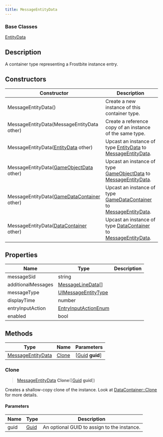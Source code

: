 ```yaml
---
title: MessageEntityData
---
```

### Base Classes

[EntityData](EntityData)

## Description

A container type representing a Frostbite instance entry.

## Constructors

| Constructor                                                                  | Description                                                                                                               |
| ---------------------------------------------------------------------------- | ------------------------------------------------------------------------------------------------------------------------- |
| MessageEntityData()                                                          | Create a new instance of this container type.                                                                             |
| MessageEntityData(MessageEntityData other)                                   | Create a reference copy of an instance of the same type.                                                                  |
| MessageEntityData([EntityData](EntityData) other)                            | Upcast an instance of type [EntityData](EntityData) to [MessageEntityData](MessageEntityData).                            |
| MessageEntityData([GameObjectData](GameObjectData) other)                    | Upcast an instance of type [GameObjectData](GameObjectData) to [MessageEntityData](MessageEntityData).                    |
| MessageEntityData([GameDataContainer](GameDataContainer) other)              | Upcast an instance of type [GameDataContainer](GameDataContainer) to [MessageEntityData](MessageEntityData).              |
| MessageEntityData([DataContainer](/vext/ref/shared/class/datacontainer) other) | Upcast an instance of type [DataContainer](/vext/ref/shared/class/datacontainer) to [MessageEntityData](MessageEntityData). |

## Properties

| Name               | Type                                         | Description |
| ------------------ | -------------------------------------------- | ----------- |
| messageSid         | string                                       |             |
| additionalMessages | [MessageLineData](MessageLineData)\[\]       |             |
| messageType        | [UIMessageEntityType](UIMessageEntityType)   |             |
| displayTime        | number                                       |             |
| entryInputAction   | [EntryInputActionEnum](EntryInputActionEnum) |             |
| enabled            | bool                                         |             |

## Methods

| Type                                   | Name            | Parameters                                     |
| -------------------------------------- | --------------- | ---------------------------------------------- |
| [MessageEntityData](MessageEntityData) | [Clone](#clone) | \[[Guid](/vext/ref/shared/class/guid) **guid**\] |

### Clone

> [MessageEntityData](MessageEntityData) **Clone**(\[[Guid](/vext/ref/shared/class/guid) **guid**\])

Creates a shallow-copy clone of the instance. Look at [DataContainer::Clone](/vext/ref/shared/class/datacontainer#clone) for more details.

#### Parameters

| Name | Type         | Description                                 |
| ---- | ------------ | ------------------------------------------- |
| guid | [Guid](Guid) | An optional GUID to assign to the instance. |
